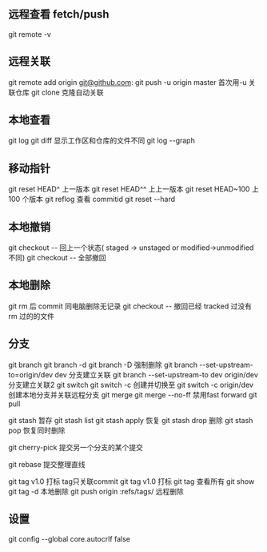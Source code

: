 ## 远程查看 fetch/push 
git remote -v

## 远程关联
git remote add origin git@github.com:<url>
git push -u origin master 首次用-u 关联仓库
git clone <url> 克隆自动关联

## 本地查看
git log
git diff <onefile> 显示工作区和仓库的文件不同
git log --graph

## 移动指针
git reset HEAD^ 上一版本
git reset HEAD^^ 上上一版本
git reset HEAD~100 上 100 个版本
git reflog 查看 commitid
git reset --hard <commitid>

## 本地撤销
git checkout -- <file> 回上一个状态( staged -> unstaged or modified->unmodified 不同)
git checkout -- 全部撤回

## 本地删除
git rm <file> 后 commit 同电脑删除无记录
git checkout -- <file> 撤回已经 tracked 过没有 rm 过的的文件

## 分支
git branch
git branch -d <branch>
git branch -D <branch>强制删除
git branch --set-upstream-to=origin/dev dev 分支建立关联
git branch --set-upstream-to dev origin/dev  分支建立关联2
git switch
git switch -c 创建并切换至
git switch -c origin/dev 创建本地分支并关联远程分支
git merge
git merge --no-ff 禁用fast forward
git pull

git stash 暂存
git stash list
git stash apply 恢复
git stash drop 删除
git stash pop 恢复同时删除

git cherry-pick <another commitid> 提交另一个分支的某个提交

git rebase 提交整理直线

git tag v1.0 打标 tag只关联commit
git tag v1.0 <commitid> 打标
git tag 查看所有
git show <tagname>
git tag -d <tagname> 本地删除
git push origin :refs/tags/<tagname> 远程删除



## 设置
git config --global core.autocrlf false

